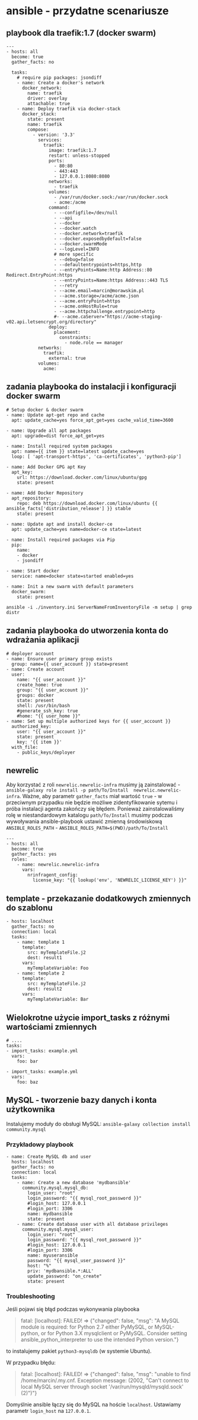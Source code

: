 # ansible - przydatne scenariusze

## playbook dla traefik:1.7 (docker swarm)

```
---
- hosts: all
  become: true
  gather_facts: no

  tasks:
    # require pip packages: jsondiff
    - name: Create a docker's network
      docker_network:
        name: traefik
        driver: overlay
        attachable: true
    - name: Deploy traefik via docker-stack
      docker_stack:
        state: present
        name: traefik
        compose:
          - version: '3.3'
            services:
              traefik:
                image: traefik:1.7
                restart: unless-stopped
                ports:
                  - 80:80
                  - 443:443
                  - 127.0.0.1:8080:8080
                networks:
                  - traefik
                volumes:
                  - /var/run/docker.sock:/var/run/docker.sock
                  - acme:/acme
                command:
                  - --configfile=/dev/null
                  - --api
                  - --docker
                  - --docker.watch
                  - --docker.network=traefik
                  - --docker.exposedbydefault=false
                  - --docker.swarmMode
                  - --logLevel=INFO
                  # more specific
                  - --debug=false
                  - --defaultentrypoints=https,http
                  - --entryPoints=Name:http Address::80 Redirect.EntryPoint:https
                  - --entryPoints=Name:https Address::443 TLS
                  - --retry
                  - --acme.email=marcin@morawskim.pl
                  - --acme.storage=/acme/acme.json
                  - --acme.entryPoint=https
                  - --acme.onHostRule=true
                  - --acme.httpchallenge.entrypoint=http
                  #- --acme.caServer="https://acme-staging-v02.api.letsencrypt.org/directory"
                deploy:
                  placement:
                    constraints:
                      - node.role == manager
            networks:
              traefik:
                external: true
            volumes:
              acme:
```

## zadania playbooka do instalacji i konfiguracji docker swarm

```
# Setup docker & docker swarm
- name: Update apt-get repo and cache
  apt: update_cache=yes force_apt_get=yes cache_valid_time=3600

- name: Upgrade all apt packages
  apt: upgrade=dist force_apt_get=yes

- name: Install required system packages
  apt: name={{ item }} state=latest update_cache=yes
  loop: [ 'apt-transport-https', 'ca-certificates', 'python3-pip']

- name: Add Docker GPG apt Key
  apt_key:
    url: https://download.docker.com/linux/ubuntu/gpg
    state: present

- name: Add Docker Repository
  apt_repository:
    repo: deb https://download.docker.com/linux/ubuntu {{ ansible_facts['distribution_release'] }} stable
    state: present

- name: Update apt and install docker-ce
  apt: update_cache=yes name=docker-ce state=latest

- name: Install required packages via Pip
  pip:
    name:
    - docker
    - jsondiff

- name: Start docker
  service: name=docker state=started enabled=yes

- name: Init a new swarm with default parameters
  docker_swarm:
    state: present
```

`ansible -i ./inventory.ini ServerNameFromInventoryFile -m setup | grep distr`

## zadania playbooka do utworzenia konta do wdrażania aplikacji

```
# deployer account
- name: Ensure user primary group exists
  group: name={{ user_account }} state=present
- name: Create account
  user:
    name: "{{ user_account }}"
    create_home: true
    group: "{{ user_account }}"
    groups: docker
    state: present
    shell: /usr/bin/bash
    #generate_ssh_key: true
    #home: "{{ user_home }}"
- name: Set up multiple authorized keys for {{ user_account }}
  authorized_key:
    user: "{{ user_account }}"
    state: present
    key: '{{ item }}'
  with_file:
    - public_keys/deployer
```

## newrelic

Aby korzystać z roli `newrelic.newrelic-infra` musimy ją zainstalować - `ansible-galaxy role install -p path/To/Install  newrelic.newrelic-infra`.
Ważne, aby parametr `gather_facts` miał wartość `true` - w przeciwnym przypadku nie będzie możliwe zidentyfikowanie sytemu i próba instalacji agenta zakończy się błędem.
Ponieważ zainstalowaliśmy rolę w niestandardowym katalogu `path/To/Install` musimy podczas wywoływania ansible-playbook ustawić zmienną środowiskową `ANSIBLE_ROLES_PATH` - `ANSIBLE_ROLES_PATH=$(PWD)/path/To/Install`

```
---
- hosts: all
  become: true
  gather_facts: yes
  roles:
    - name: newrelic.newrelic-infra
      vars:
        nrinfragent_config:
          license_key: "{{ lookup('env', 'NEWRELIC_LICENSE_KEY') }}"
```

## template - przekazanie dodatkowych zmiennych do szablonu

```
- hosts: localhost
  gather_facts: no
  connection: local
  tasks:
    - name: template 1
      template:
        src: myTemplateFile.j2
        dest: result1
      vars:
        myTemplateVariable: Foo
    - name: template 2
      template:
        src: myTemplateFile.j2
        dest: result2
      vars:
        myTemplateVariable: Bar
```

## Wielokrotne użycie import_tasks z różnymi wartościami zmiennych

```
# ....
tasks:
- import_tasks: example.yml
  vars:
    foo: bar

- import_tasks: example.yml
  vars:
    foo: baz
```

## MySQL - tworzenie bazy danych i konta użytkownika

Instalujemy moduły do obsługi MySQL: `ansible-galaxy collection install community.mysql`

### Przykładowy playbook

```
- name: Create MySQL db and user
  hosts: localhost
  gather_facts: no
  connection: local
  tasks:
    - name: Create a new database 'mydbansible'
      community.mysql.mysql_db:
        login_user: "root"
        login_password: "{{ mysql_root_password }}"
        #login_host: 127.0.0.1
        #login_port: 3306
        name: mydbansible
        state: present
    - name: Create database user with all database privileges
      community.mysql.mysql_user:
        login_user: "root"
        login_password: "{{ mysql_root_password }}"
        #login_host: 127.0.0.1
        #login_port: 3306
        name: myuseransible
        password: "{{ mysql_user_password }}"
        host: "%"
        priv: 'mydbansible.*:ALL'
        update_password: "on_create"
        state: present
```

### Troubleshooting

Jeśli pojawi się błąd podczas wykonywania playbooka

>  fatal: [localhost]: FAILED! => {"changed": false, "msg": "A MySQL module is required: for Python 2.7 either PyMySQL, or MySQL-python, or for Python 3.X mysqlclient or PyMySQL. Consider setting ansible_python_interpreter to use the intended Python version."}

to instalujemy pakiet `python3-mysqldb` (w systemie Ubuntu).


W przypadku błędu:
> fatal: [localhost]: FAILED! => {"changed": false, "msg": "unable to find /home/marcin/.my.cnf. Exception message: (2002, \"Can't connect to local MySQL server through socket '/var/run/mysqld/mysqld.sock' (2)\")"}

Domyślnie ansible łączy się do MySQL na hoście `localhost`.
Ustawiamy parametr `login_host` na `127.0.0.1`.
